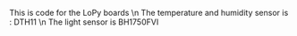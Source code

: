 This is code for the LoPy boards \n
The temperature and humidity sensor is : DTH11 \n
The light sensor is BH1750FVI
